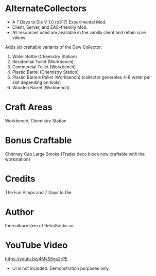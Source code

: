 # AlternateCollectors

* A 7 Days to Die V 1.0 (b317) Experimental Mod.
* Client, Server, and EAC-friendly Mod.
* All resources used are available in the vanilla client and retain core values.

Adds six craftable variants of the Dew Collector:
1. Water Bottle (Chemistry Station)
2. Residential Toilet (Workbench)
3. Commercial Toilet (Workbench)
4. Plastic Barrel (Chemistry Station)
5. Plastic Barrels Pallet (Workbench) (collector generates 4-8 water per slot depending on tools)
6. Wooden Barrel (Workbench)

# Craft Areas
Workbench, Chemistry Station

# Bonus Craftable
Chimney Cap Large Smoke (Trader deco block now craftable with the workstation)

# Credits
The Fun Pimps and 7 Days to Die

# Author
therealburnstein of RetroSocks.co

# YouTube Video
https://youtu.be/4MkS6ga2rPE
* UI is not included. Demonstration purposes only.
